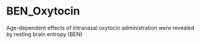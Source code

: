 # BEN_Oxytocin
Age-dependent effects of intranasal oxytocin administration were revealed by resting brain entropy (BEN)
